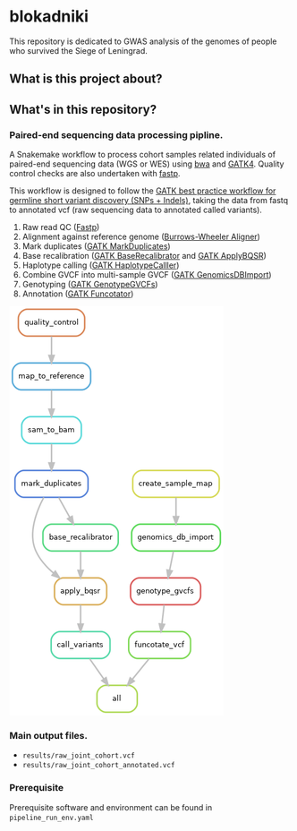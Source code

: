 # blokadniki

This repository is dedicated to GWAS analysis of the genomes of people who survived the Siege of Leningrad.

## What is this project about?

## What's in this repository?

### Paired-end sequencing data processing pipline.

A Snakemake workflow to process cohort samples related individuals of paired-end sequencing data (WGS or WES) using [bwa](https://bio-bwa.sourceforge.net/) and [GATK4](https://gatk.broadinstitute.org/hc/en-us). Quality control checks are also undertaken with [fastp](https://github.com/OpenGene/fastp).

This workflow is designed to follow the [GATK best practice workflow for germline short variant discovery (SNPs + Indels)](https://gatk.broadinstitute.org/hc/en-us/articles/360035535932-Germline-short-variant-discovery-SNPs-Indels), taking the data from fastq to annotated vcf (raw sequencing data to annotated called variants).

1. Raw read QC ([Fastp](https://github.com/OpenGene/fastp))
2. Alignment against reference genome ([Burrows-Wheeler Aligner](http://bio-bwa.sourceforge.net/))
3. Mark duplicates ([GATK MarkDuplicates](https://gatk.broadinstitute.org/hc/en-us/articles/4414594430619-GenotypeGVCFs))
4. Base recalibration ([GATK BaseRecalibrator](https://gatk.broadinstitute.org/hc/en-us/articles/360036898312-BaseRecalibrator) and [GATK ApplyBQSR](https://gatk.broadinstitute.org/hc/en-us/articles/360037055712-ApplyBQSR))
5. Haplotype calling ([GATK HaplotypeCalller](https://gatk.broadinstitute.org/hc/en-us/articles/360037225632-HaplotypeCaller))
6. Combine GVCF into multi-sample GVCF ([GATK GenomicsDBImport](https://gatk.broadinstitute.org/hc/en-us/articles/360036883491-GenomicsDBImport))
7. Genotyping ([GATK GenotypeGVCFs](https://gatk.broadinstitute.org/hc/en-us/articles/4414594430619-GenotypeGVCFs))
8. Annotation ([GATK Funcotator](https://gatk.broadinstitute.org/hc/en-us/articles/360037224432-Funcotator))
   
<img src="./images/rulegraph.png" class="center">

### Main output files.
- `results/raw_joint_cohort.vcf`
- `results/raw_joint_cohort_annotated.vcf`

### Prerequisite
Prerequisite software and environment can be found in `pipeline_run_env.yaml`
